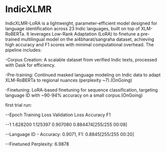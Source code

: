 # IndicXLMR
IndicXLMR-LoRA is a lightweight, parameter-efficient model designed for language identification across 23 Indic languages, built on top of XLM-RoBERTa.
It leverages Low-Rank Adaptation (LoRA) to finetune a pre-trained multilingual model on the ai4bharat/sangraha dataset, achieving high accuracy and F1 scores with minimal computational overhead. The pipeline includes:

-Corpus Creation: A scalable dataset from verified Indic texts, processed with Dask for efficiency.

-Pre-training: Continued masked language modeling on Indic data to adapt XLM-RoBERTa to regional nuances (perplexity ~7).(OnGoing)

-Finetuning: LoRA-based finetuning for sequence classification, targeting language ID with ~90-94% accuracy on a small corpus.(OnGoing)

first trial run:

--Epoch	Training Loss	Validation Loss	Accuracy	F1

--1	1.628200	1.125397	0.907080	0.884474[255/255 00:08]

--Language ID - Accuracy: 0.9071, F1: 0.8845[255/255 00:20]

--Finetuned Perplexity: 6.9878
